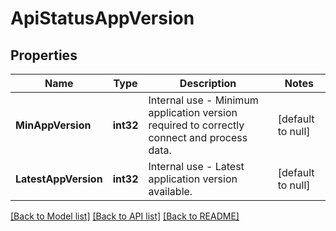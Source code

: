 # ApiStatusAppVersion

## Properties
Name | Type | Description | Notes
------------ | ------------- | ------------- | -------------
**MinAppVersion** | **int32** | Internal use - Minimum application version required to correctly connect and process data. | [default to null]
**LatestAppVersion** | **int32** | Internal use - Latest application version available. | [default to null]

[[Back to Model list]](../README.md#documentation-for-models) [[Back to API list]](../README.md#documentation-for-api-endpoints) [[Back to README]](../README.md)


